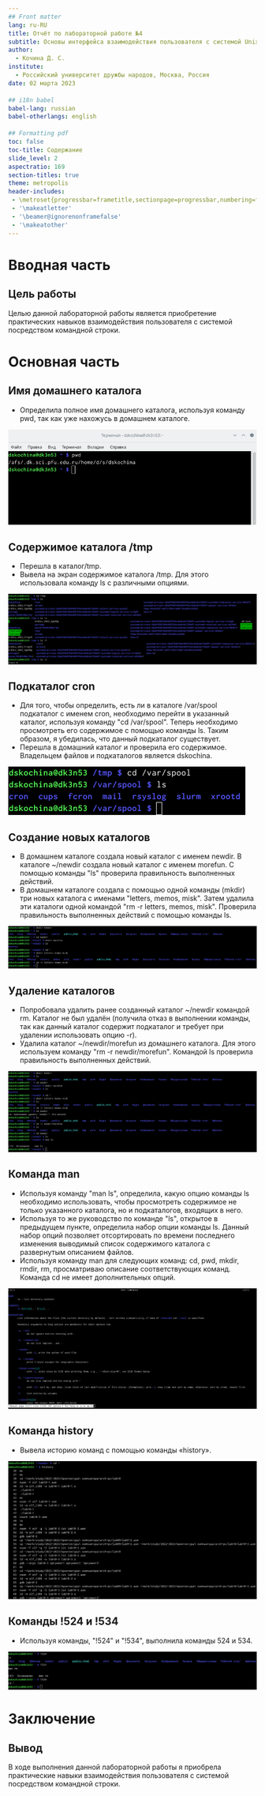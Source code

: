 ```yaml
---
## Front matter
lang: ru-RU
title: Отчёт по лабораторной работе №4
subtitle: Основы интерфейса взаимодействия пользователя с системой Unix на уровне командной строки
author:
  - Кочина Д. С.
institute:
  - Российский университет дружбы народов, Москва, Россия
date: 02 марта 2023

## i18n babel
babel-lang: russian
babel-otherlangs: english

## Formatting pdf
toc: false
toc-title: Содержание
slide_level: 2
aspectratio: 169
section-titles: true
theme: metropolis
header-includes:
 - \metroset{progressbar=frametitle,sectionpage=progressbar,numbering=fraction}
 - '\makeatletter'
 - '\beamer@ignorenonframefalse'
 - '\makeatother'
---
```


# Вводная часть


## Цель работы

Целью данной лабораторной работы является приобретение практических навыков взаимодействия пользователя с системой посредством командной строки.

# Основная часть

## Имя домашнего каталога

- Определила полное имя домашнего каталога, используя команду pwd, так как уже нахожусь в домашнем каталоге.

![](./image/Рис.1.png)

## Содержимое каталога /tmp

- Перешла в каталог/tmp.
- Вывела на экран содержимое каталога /tmp. Для этого использовала команду ls с различными опциями.

![](./image/Рис.2.png)

## Подкаталог cron

- Для того, чтобы определить, есть ли в каталоге /var/spool подкаталог с именем cron, необходимо перейти в указанный каталог, используя команду "cd /var/spool". Теперь необходимо просмотреть его содержимое с помощью команды ls. Таким образом, я убедилась, что данный подкаталог существует.
- Перешла в домашний каталог и проверила его содержимое. Владельцем файлов и подкаталогов является dskochina.

![](./image/Рис.4.png)

## Создание новых каталогов

- В домашнем каталоге создала новый каталог с именем newdir. В каталоге ~/newdir создала новый каталог с именем morefun. С помощью команды "ls" проверила правильность выполненных действий.
- В домашнем каталоге создала с помощью одной команды (mkdir) три новых каталога с именами "letters, memos, misk". Затем удалила эти каталоги одной командой "rm -r letters, memos, misk". Проверила правильность выполненных действий с помощью команды ls.

![](./image/Рис.7.png)

## Удаление каталогов

- Попробовала удалить ранее созданный каталог ~/newdir командой rm. Каталог не был удалён (получила отказ в выполнении команды, так как данный каталог содержит подкаталог и требует при удалении использовать опцию -r).
- Удалила каталог ~/newdir/morefun из домашнего каталога. Для этого используем команду "rm -r newdir/morefun". Командой ls проверила правильность выполненных действий.

![](./image/Рис.9.png)

## Команда man

- Используя команду "man ls", определила, какую опцию команды ls необходимо использовать, чтобы просмотреть содержимое не только указанного каталога, но и подкаталогов, входящих в него.
- Используя то же руководство по команде "ls", открытое в предыдущем пункте, определила набор опции команды ls. Данный набор опций позволяет отсортировать по времени последнего изменения выводимый список содержимого каталога с развернутым описанием файлов.
- Используя команду man для следующих команд: cd, pwd, mkdir, rmdir, rm, просматриваю описание соответствующих команд. Команда cd не имеет дополнительных опций.

![](./image/Рис.10.png)

## Команда history

- Вывела историю команд с помощью команды «history».

![](./image/Рис.16.png)

## Команды !524 и !534

- Используя команды, "!524" и "!534", выполнила команды 524 и 534.

![](./image/Рис.18.png)

# Заключение

## Вывод

В ходе выполнения данной лабораторной работы я приобрела практические навыки взаимодействия пользователя с системой посредством командной строки.


